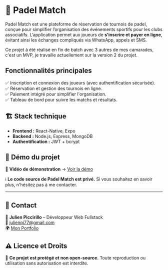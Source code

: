 # 🎾 Padel Match

Padel Match est une plateforme de réservation de tournois de padel, conçue pour simplifier l’organisation des événements sportifs pour les clubs associatifs. L’application permet aux joueurs de **s’inscrire et payer en ligne**, évitant ainsi les échanges compliqués via WhatsApp, appels et SMS.

Ce projet à été réalisé en fin de batch avec 3 autres de mes camarades, c'est un MVP, je travaille actuellement sur la version 2 du projet.



## Fonctionnalités principales
✅ Inscription et connexion des joueurs (avec authentification sécurisée).  
✅ Réservation et gestion des tournois en ligne.  
✅ Paiement intégré pour simplifier l'organisation.  
✅ Tableau de bord pour suivre les matchs et résultats.  

## 🏗️ Stack technique
- **Frontend :** React-Native, Expo
- **Backend :** Node.js, Express, MongoDB
- **Authentification :** JWT + bcrypt

## 🔗 Démo du projet
🎥 **Vidéo de démonstration** → [Voir la démo](https://drive.google.com/file/d/16ZY4qni8zqjrZv6LZSxanW69vtpLyil1/view?usp=drive_link)

ℹ️ **Le code source de Padel Match est privé.** Si vous souhaitez en savoir plus, n'hésitez pas à me contacter.

---

## 📩 **Contact**
💬 **Julien Piccirillo** – Développeur Web Fullstack  
📧 [julienpi77@gmail.com](mailto:julienpi77@gmail.com)  
🌍 [Mon Portfolio](https://www.julienpiccirillo.dev/)

## ⚠️ **Licence et Droits**
🚫 **Ce projet est protégé et non open-source.** Toute reproduction ou utilisation sans autorisation est interdite.
